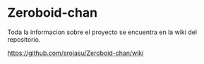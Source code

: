 # Zeroboid-chan

Toda la informacion sobre el proyecto se encuentra en la wiki del repositorio.

https://github.com/srojasu/Zeroboid-chan/wiki
